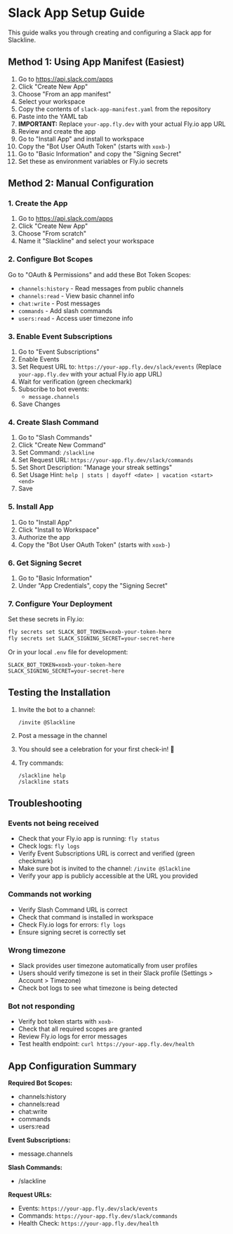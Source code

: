 # Slack App Setup Guide

This guide walks you through creating and configuring a Slack app for Slackline.

## Method 1: Using App Manifest (Easiest)

1. Go to https://api.slack.com/apps
2. Click "Create New App"
3. Choose "From an app manifest"
4. Select your workspace
5. Copy the contents of `slack-app-manifest.yaml` from the repository
6. Paste into the YAML tab
7. **IMPORTANT:** Replace `your-app.fly.dev` with your actual Fly.io app URL
8. Review and create the app
9. Go to "Install App" and install to workspace
10. Copy the "Bot User OAuth Token" (starts with `xoxb-`)
11. Go to "Basic Information" and copy the "Signing Secret"
12. Set these as environment variables or Fly.io secrets

## Method 2: Manual Configuration

### 1. Create the App

1. Go to https://api.slack.com/apps
2. Click "Create New App"
3. Choose "From scratch"
4. Name it "Slackline" and select your workspace

### 2. Configure Bot Scopes

Go to "OAuth & Permissions" and add these Bot Token Scopes:

- `channels:history` - Read messages from public channels
- `channels:read` - View basic channel info
- `chat:write` - Post messages
- `commands` - Add slash commands
- `users:read` - Access user timezone info

### 3. Enable Event Subscriptions

1. Go to "Event Subscriptions"
2. Enable Events
3. Set Request URL to: `https://your-app.fly.dev/slack/events`
   (Replace `your-app.fly.dev` with your actual Fly.io app URL)
4. Wait for verification (green checkmark)
5. Subscribe to bot events:
   - `message.channels`
6. Save Changes

### 4. Create Slash Command

1. Go to "Slash Commands"
2. Click "Create New Command"
3. Set Command: `/slackline`
4. Set Request URL: `https://your-app.fly.dev/slack/commands`
5. Set Short Description: "Manage your streak settings"
6. Set Usage Hint: `help | stats | dayoff <date> | vacation <start> <end>`
7. Save

### 5. Install App

1. Go to "Install App"
2. Click "Install to Workspace"
3. Authorize the app
4. Copy the "Bot User OAuth Token" (starts with `xoxb-`)

### 6. Get Signing Secret

1. Go to "Basic Information"
2. Under "App Credentials", copy the "Signing Secret"

### 7. Configure Your Deployment

Set these secrets in Fly.io:

```bash
fly secrets set SLACK_BOT_TOKEN=xoxb-your-token-here
fly secrets set SLACK_SIGNING_SECRET=your-secret-here
```

Or in your local `.env` file for development:

```
SLACK_BOT_TOKEN=xoxb-your-token-here
SLACK_SIGNING_SECRET=your-secret-here
```

## Testing the Installation

1. Invite the bot to a channel:
   ```
   /invite @Slackline
   ```

2. Post a message in the channel

3. You should see a celebration for your first check-in! 🎉

4. Try commands:
   ```
   /slackline help
   /slackline stats
   ```

## Troubleshooting

### Events not being received

- Check that your Fly.io app is running: `fly status`
- Check logs: `fly logs`
- Verify Event Subscriptions URL is correct and verified (green checkmark)
- Make sure bot is invited to the channel: `/invite @Slackline`
- Verify your app is publicly accessible at the URL you provided

### Commands not working

- Verify Slash Command URL is correct
- Check that command is installed in workspace
- Check Fly.io logs for errors: `fly logs`
- Ensure signing secret is correctly set

### Wrong timezone

- Slack provides user timezone automatically from user profiles
- Users should verify timezone is set in their Slack profile (Settings > Account > Timezone)
- Check bot logs to see what timezone is being detected

### Bot not responding

- Verify bot token starts with `xoxb-`
- Check that all required scopes are granted
- Review Fly.io logs for error messages
- Test health endpoint: `curl https://your-app.fly.dev/health`

## App Configuration Summary

**Required Bot Scopes:**
- channels:history
- channels:read
- chat:write
- commands
- users:read

**Event Subscriptions:**
- message.channels

**Slash Commands:**
- /slackline

**Request URLs:**
- Events: `https://your-app.fly.dev/slack/events`
- Commands: `https://your-app.fly.dev/slack/commands`
- Health Check: `https://your-app.fly.dev/health`
